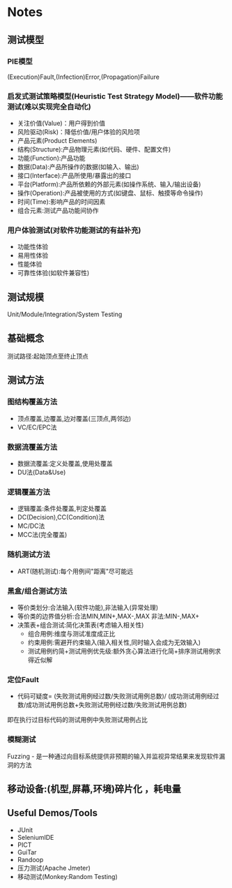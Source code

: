 # Notes

##  测试模型

### PIE模型

(Execution)Fault,(Infection)Error,(Propagation)Failure

### 启发式测试策略模型(Heuristic Test Strategy Model)——软件功能测试(难以实现完全自动化)

- 关注价值(Value)：用户得到价值
- 风险驱动(Risk)：降低价值/用户体验的风险项
- 产品元素(Product Elements)
- 结构(Structure):产品物理元素(如代码、硬件、配置文件)
- 功能(Function):产品功能
- 数据(Data):产品所操作的数据(如输入、输出)
- 接口(Interface):产品所使用/暴露出的接口
- 平台(Platform):产品所依赖的外部元素(如操作系统、输入/输出设备)
- 操作(Operation):产品被使用的方式(如键盘、鼠标、触摸等命令操作)
- 时间(Time):影响产品的时间因素
- 组合元素:测试产品功能间协作

### 用户体验测试(对软件功能测试的有益补充)

- 功能性体验
- 易用性体验
- 性能体验
- 可靠性体验(如软件兼容性)

## 测试规模
Unit/Module/Integration/System Testing

## 基础概念
测试路径:起始顶点至终止顶点

## 测试方法

### 图结构覆盖方法
- 顶点覆盖,边覆盖,边对覆盖(三顶点,两邻边)
- VC/EC/EPC法

### 数据流覆盖方法
- 数据流覆盖:定义处覆盖,使用处覆盖
- DU法(Data&Use)

### 逻辑覆盖方法
- 逻辑覆盖:条件处覆盖,判定处覆盖
- DC(Decision),CC(Condition)法
- MC/DC法
- MCC法(完全覆盖)

### 随机测试方法
- ART(随机测试):每个用例间"距离"尽可能远

### 黑盒/组合测试方法
- 等价类划分:合法输入(软件功能),非法输入(异常处理)
- 等价类的边界值分析:合法MIN,MIN+,MAX-,MAX  非法:MIN-,MAX+
- 决策表+组合测试:简化决策表(考虑输入相关性)
  - 组合用例:维度与测试准度成正比
  - 约束用例:需避开约束输入(输入相关性,同时输入会成为无效输入)
  - 测试用例约简+测试用例优先级:额外贪心算法进行化简+排序测试用例求得近似解
### 定位Fault
- 代码可疑度=
(失败测试用例经过数/失败测试用例总数)/
(成功测试用例经过数/成功测试用例总数+失败测试用例经过数/失败测试用例总数)

即在执行过目标代码的测试用例中失败测试用例占比

### 模糊测试

Fuzzing - 是一种通过向目标系统提供非预期的输入并监视异常结果来发现软件漏洞的方法

## 移动设备:(机型,屏幕,环境)碎片化 ，耗电量

## Useful Demos/Tools
- JUnit
- SeleniumIDE
- PICT
- GuiTar
- Randoop
- 压力测试(Apache Jmeter)
- 移动测试(Monkey:Random Testing)
